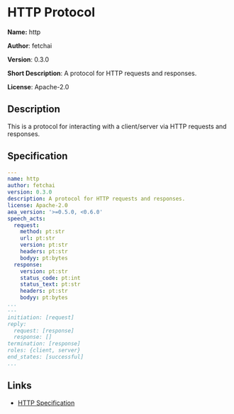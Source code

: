 # HTTP Protocol

**Name:** http

**Author**: fetchai

**Version**: 0.3.0

**Short Description**: A protocol for HTTP requests and responses.

**License**: Apache-2.0

## Description

This is a protocol for interacting with a client/server via HTTP requests and responses.

## Specification

```yaml
---
name: http
author: fetchai
version: 0.3.0
description: A protocol for HTTP requests and responses.
license: Apache-2.0
aea_version: '>=0.5.0, <0.6.0'
speech_acts:
  request:
    method: pt:str
    url: pt:str
    version: pt:str
    headers: pt:str
    bodyy: pt:bytes
  response:
    version: pt:str
    status_code: pt:int
    status_text: pt:str
    headers: pt:str
    bodyy: pt:bytes
...
---
initiation: [request]
reply:
  request: [response]
  response: []
termination: [response]
roles: {client, server}
end_states: [successful]
...
```

## Links

* <a href="https://www.w3.org/Protocols/rfc2616/rfc2616.html" target=_blank>HTTP Specification</a>